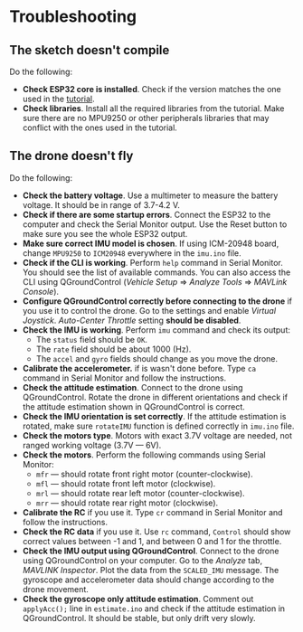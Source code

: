 # Troubleshooting

## The sketch doesn't compile

Do the following:

* **Check ESP32 core is installed**. Check if the version matches the one used in the [tutorial](build.md#firmware).
* **Check libraries**. Install all the required libraries from the tutorial. Make sure there are no MPU9250 or other peripherals libraries that may conflict with the ones used in the tutorial.

## The drone doesn't fly

Do the following:

* **Check the battery voltage**. Use a multimeter to measure the battery voltage. It should be in range of 3.7-4.2 V.
* **Check if there are some startup errors**. Connect the ESP32 to the computer and check the Serial Monitor output. Use the Reset button to make sure you see the whole ESP32 output.
* **Make sure correct IMU model is chosen**. If using ICM-20948 board, change `MPU9250` to `ICM20948` everywhere in the `imu.ino` file.
* **Check if the CLI is working**. Perform `help` command in Serial Monitor. You should see the list of available commands. You can also access the CLI using QGroundControl (*Vehicle Setup* ⇒ *Analyze Tools* ⇒ *MAVLink Console*).
* **Configure QGroundControl correctly before connecting to the drone** if you use it to control the drone. Go to the settings and enable *Virtual Joystick*. *Auto-Center Throttle* setting **should be disabled**.
* **Check the IMU is working**. Perform `imu` command and check its output:
  * The `status` field should be `OK`.
  * The `rate` field should be about 1000 (Hz).
  * The `accel` and `gyro` fields should change as you move the drone.
* **Calibrate the accelerometer.** if is wasn't done before. Type `ca` command in Serial Monitor and follow the instructions.
* **Check the attitude estimation**. Connect to the drone using QGroundControl. Rotate the drone in different orientations and check if the attitude estimation shown in QGroundControl is correct.
* **Check the IMU orientation is set correctly**. If the attitude estimation is rotated, make sure `rotateIMU` function is defined correctly in `imu.ino` file.
* **Check the motors type**. Motors with exact 3.7V voltage are needed, not ranged working voltage (3.7V — 6V).
* **Check the motors**. Perform the following commands using Serial Monitor:
  * `mfr` — should rotate front right motor (counter-clockwise).
  * `mfl` — should rotate front left motor (clockwise).
  * `mrl` — should rotate rear left motor (counter-clockwise).
  * `mrr` — should rotate rear right motor (clockwise).
* **Calibrate the RC** if you use it. Type `cr` command in Serial Monitor and follow the instructions.
* **Check the RC data** if you use it. Use `rc` command, `Control` should show correct values between -1 and 1, and between 0 and 1 for the throttle.
* **Check the IMU output using QGroundControl**. Connect to the drone using QGroundControl on your computer. Go to the *Analyze* tab, *MAVLINK Inspector*. Plot the data from the `SCALED_IMU` message. The gyroscope and accelerometer data should change according to the drone movement.
* **Check the gyroscope only attitude estimation**. Comment out `applyAcc();` line in `estimate.ino` and check if the attitude estimation in QGroundControl. It should be stable, but only drift very slowly.
